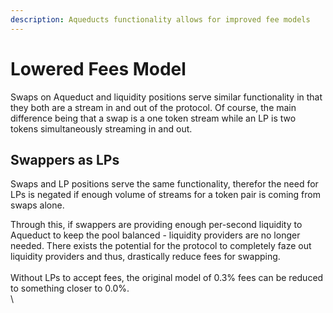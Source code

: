 ```yaml
---
description: Aqueducts functionality allows for improved fee models
---
```


# Lowered Fees Model

&#x20;Swaps on Aqueduct and liquidity positions serve similar functionality in that they both are a stream in and out of the protocol. Of course, the main difference being that a swap is a one token stream while an LP is two tokens simultaneously streaming in and out.

## Swappers as LPs

Swaps and LP positions serve the same functionality, therefor the need for LPs is negated if enough volume of streams for a token pair is coming from swaps alone.&#x20;

Through this, if swappers are providing enough per-second liquidity to Aqueduct to keep the pool balanced - liquidity providers are no longer needed. There exists the potential for the protocol to completely faze out liquidity providers and thus, drastically reduce fees for swapping.\
\
Without LPs to accept fees, the original model of 0.3% fees can be reduced to something closer to 0.0%.\
\
